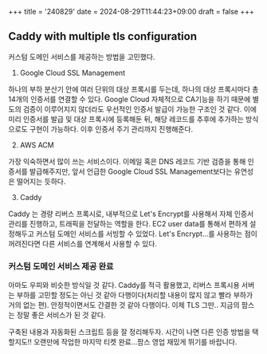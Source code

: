 +++
title = '240829'
date = 2024-08-29T11:44:23+09:00
draft = false 
+++

## Caddy with multiple tls configuration

커스텀 도메인 서비스를 제공하는 방법을 고민했다.

1. Google Cloud SSL Management	

하나의 부하 분산기 안에 여러 단위의 대상 프록시를 두는데, 하나의 대상 프록시마다 총 14개의 인증서를 연결할 수 있다. Google Cloud 자체적으로 CA기능을 하기 때문에 별도의 검증이 이루어지지 않더라도 우선적인 인증서 발급이 가능한 구조인 것 같다. 이에 미리 인증서를 발급 및 대상 프록시에 등록해둔 뒤, 해당 레코드를 추후에 추가하는 방식으로도 구현이 가능하다. 이후 인증서 주기 관리까지 진행해준다.

2. AWS ACM

가장 익숙하면서 많이 쓰는 서비스이다. 이메일 혹은 DNS 레코드 기반 검증을 통해 인증서를 발급해주지만, 앞서 언급한 Google Cloud SSL Management보다는 유연성은 떨어지는 듯하다.

3. Caddy

Caddy 는 경량 리버스 프록시로, 내부적으로 Let's Encrypt를 사용해서 자체 인증서 관리를 진행하고, 트래픽을 전달하는 역할을 한다. 
EC2 user data를 통해서 편하게 설정해두고 커스텀 도메인 서비스를 서빙할 수 있었다.
Let's Encrypt...를 사용하는 점이 꺼려진다면 다른 서비스를 연계해서 사용할 수 있다.

### 커스텀 도메인 서비스 제공 완료

아마도 우피와 비슷한 방식일 것 같다. Caddy를 적극 활용했고, 리버스 프록시용 서버는 부하를 고민할 정도는 아닌 것 같아 다행이다(처리할 내용이 많지 않고 빨라 부하가 거의 없는 편). 안정적이면서도 간결한 것 같아 다행이다. 이제 TLS 그만..
지금의 팜스는 정말 좋은 서비스가 된 것 같다.

구축된 내용과 자동화된 스크립트 등을 잘 정리해두자. 시간이 나면 다른 인증 방법을 택할지도!!
오랜만에 작업한 마지막 티켓 완료...팜스 영업 재밌게 뛰기를 바랍니다.